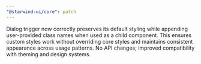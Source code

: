 ```yaml
---
"@starwind-ui/core": patch
---
```


Dialog trigger now correctly preserves its default styling while appending user-provided class names when used as a child component. This ensures custom styles work without overriding core styles and maintains consistent appearance across usage patterns. No API changes; improved compatibility with theming and design systems.
